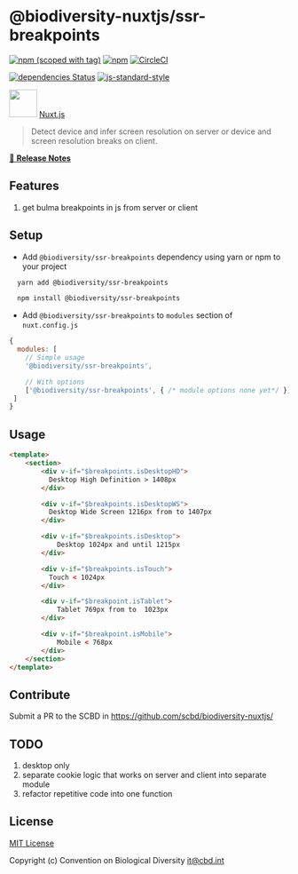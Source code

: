 # @biodiversity-nuxtjs/ssr-breakpoints
[![npm (scoped with tag)](https://img.shields.io/npm/v/@biodiversity/ssr-breakpoints/latest.svg?style=flat-square)](https://npmjs.com/package/@biodiversity/ssr-breakpoints)
[![npm](https://img.shields.io/npm/dt/@biodiversity/ssr-breakpoints.svg?style=flat-square)](https://npmjs.com/package/@biodiversity/ssr-breakpoints)
[![CircleCI](https://img.shields.io/circleci/project/github/https://github.com/scbd/biodiversity-nuxtjs.git.svg?style=flat-square)](https://circleci.com/gh/https://github.com/scbd/biodiversity-nuxtjs.git)
<!-- [![Codecov](https://img.shields.io/codecov/c/github/https://github.com/scbd/biodiversity-nuxtjs.git.svg?style=flat-square)](https://codecov.io/gh/https://github.com/scbd/biodiversity-nuxtjs.git) -->
[![dependencies Status](https://david-dm.org/scbd/biodiversity-nuxtjs/status.svg?path=packages/ssr-breakpoints)](https://david-dm.org/scbd/biodiversity-nuxtjs?path=packages/ssr-breakpoints)
[![js-standard-style](https://img.shields.io/badge/code_style-standard-brightgreen.svg?style=flat-square)](http://standardjs.com)

<img src="http://imgur.com/V4LtoII.png" width="50px"/> [Nuxt.js](https://github.com/nuxt/nuxt.js)

> Detect device and infer screen resolution on server or device and screen resolution breaks on client.  

[📖 **Release Notes**](./CHANGELOG.md)

## Features

1. get bulma breakpoints in js from server or client


## Setup
- Add `@biodiversity/ssr-breakpoints` dependency using yarn or npm to your project
```bash
  yarn add @biodiversity/ssr-breakpoints
```
```bash
  npm install @biodiversity/ssr-breakpoints
```

- Add `@biodiversity/ssr-breakpoints` to `modules` section of `nuxt.config.js`

```js
{
  modules: [
    // Simple usage
    '@biodiversity/ssr-breakpoints',

    // With options
    ['@biodiversity/ssr-breakpoints', { /* module options none yet*/ }],
 ]
}
```

## Usage

```html
<template>
	<section>
        <div v-if="$breakpoints.isDesktopHD">
          Desktop High Definition > 1408px
        </div>

        <div v-if="$breakpoints.isDesktopWS">
          Desktop Wide Screen 1216px from to 1407px
        </div>

        <div v-if="$breakpoints.isDesktop">
        	Desktop 1024px and until 1215px
        </div>

        <div v-if="$breakpoints.isTouch">
          Touch < 1024px
        </div>

        <div v-if="$breakpoint.isTablet">
        	Tablet 769px from to  1023px
        </div>

        <div v-if="$breakpoint.isMobile">
        	Mobile < 768px
        </div>
	</section>
</template>
```

## Contribute
Submit a PR to the SCBD in https://github.com/scbd/biodiversity-nuxtjs/

## TODO
1. desktop only
2. separate cookie logic that works on server and client into separate module
3. refactor repetitive code into one function

## License

[MIT License](./LICENSE)

Copyright (c) Convention on Biological Diversity <it@cbd.int>
